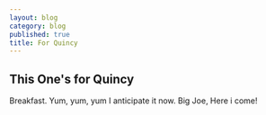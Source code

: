 ```yaml
---
layout: blog
category: blog
published: true
title: For Quincy
---
```

## This One's for Quincy

Breakfast. Yum, yum, yum
I anticipate it now.
Big Joe, Here i come!
